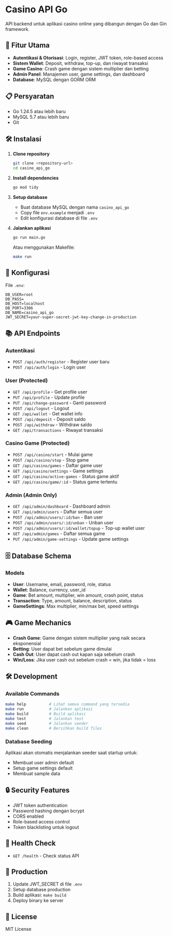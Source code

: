 # Casino API Go

API backend untuk aplikasi casino online yang dibangun dengan Go dan Gin framework.

## 🚀 Fitur Utama

- **Autentikasi & Otorisasi**: Login, register, JWT token, role-based access
- **Sistem Wallet**: Deposit, withdraw, top-up, dan riwayat transaksi
- **Game Casino**: Crash game dengan sistem multiplier dan betting
- **Admin Panel**: Manajemen user, game settings, dan dashboard
- **Database**: MySQL dengan GORM ORM

## 📋 Persyaratan

- Go 1.24.5 atau lebih baru
- MySQL 5.7 atau lebih baru
- Git

## 🛠️ Instalasi

1. **Clone repository**

   ```bash
   git clone <repository-url>
   cd casino_api_go
   ```

2. **Install dependencies**

   ```bash
   go mod tidy
   ```

3. **Setup database**

   - Buat database MySQL dengan nama `casino_api_go`
   - Copy file `env.example` menjadi `.env`
   - Edit konfigurasi database di file `.env`

4. **Jalankan aplikasi**

   ```bash
   go run main.go
   ```

   Atau menggunakan Makefile:

   ```bash
   make run
   ```

## 🔧 Konfigurasi

File `.env`:

```env
DB_USER=root
DB_PASS=
DB_HOST=localhost
DB_PORT=3306
DB_NAME=casino_api_go
JWT_SECRET=your-super-secret-jwt-key-change-in-production
```

## 📚 API Endpoints

### Autentikasi

- `POST /api/auth/register` - Register user baru
- `POST /api/auth/login` - Login user

### User (Protected)

- `GET /api/profile` - Get profile user
- `PUT /api/profile` - Update profile
- `PUT /api/change-password` - Ganti password
- `POST /api/logout` - Logout
- `GET /api/wallet` - Get wallet info
- `POST /api/deposit` - Deposit saldo
- `POST /api/withdraw` - Withdraw saldo
- `GET /api/transactions` - Riwayat transaksi

### Casino Game (Protected)

- `POST /api/casino/start` - Mulai game
- `POST /api/casino/stop` - Stop game
- `GET /api/casino/games` - Daftar game user
- `GET /api/casino/settings` - Game settings
- `GET /api/casino/active-games` - Status game aktif
- `GET /api/casino/game/:id` - Status game tertentu

### Admin (Admin Only)

- `GET /api/admin/dashboard` - Dashboard admin
- `GET /api/admin/users` - Daftar semua user
- `POST /api/admin/users/:id/ban` - Ban user
- `POST /api/admin/users/:id/unban` - Unban user
- `POST /api/admin/users/:id/wallet/topup` - Top-up wallet user
- `GET /api/admin/games` - Daftar semua game
- `PUT /api/admin/game-settings` - Update game settings

## 🗄️ Database Schema

### Models

- **User**: Username, email, password, role, status
- **Wallet**: Balance, currency, user_id
- **Game**: Bet amount, multiplier, win amount, crash point, status
- **Transaction**: Type, amount, balance, description, status
- **GameSettings**: Max multiplier, min/max bet, speed settings

## 🎮 Game Mechanics

- **Crash Game**: Game dengan sistem multiplier yang naik secara eksponensial
- **Betting**: User dapat bet sebelum game dimulai
- **Cash Out**: User dapat cash out kapan saja sebelum crash
- **Win/Loss**: Jika user cash out sebelum crash = win, jika tidak = loss

## 🛠️ Development

### Available Commands

```bash
make help          # Lihat semua command yang tersedia
make run           # Jalankan aplikasi
make build         # Build aplikasi
make test          # Jalankan test
make seed          # Jalankan seeder
make clean         # Bersihkan build files
```

### Database Seeding

Aplikasi akan otomatis menjalankan seeder saat startup untuk:

- Membuat user admin default
- Setup game settings default
- Membuat sample data

## 🔒 Security Features

- JWT token authentication
- Password hashing dengan bcrypt
- CORS enabled
- Role-based access control
- Token blacklisting untuk logout

## 📝 Health Check

- `GET /health` - Check status API

## 🚀 Production

1. Update JWT_SECRET di file `.env`
2. Setup database production
3. Build aplikasi: `make build`
4. Deploy binary ke server

## 📄 License

MIT License
